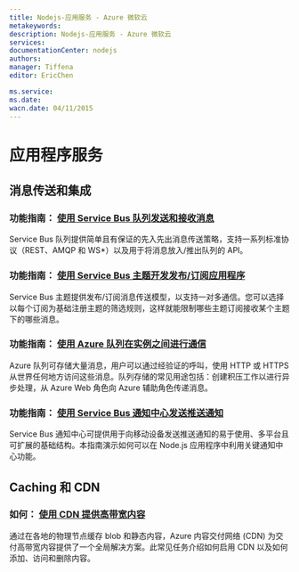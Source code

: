 ```yaml
---
title: Nodejs-应用服务 - Azure 微软云
metakeywords: 
description: Nodejs-应用服务 - Azure 微软云
services: 
documentationCenter: nodejs
authors: 
manager: Tiffena
editor: EricChen

ms.service: 
ms.date: 
wacn.date: 04/11/2015
---
```


<h1 id="menu-nodejs-appservices">应用程序服务</h1>
<h2 id="header-0">消息传送和集成</h2>
<h3>功能指南： <a href="../../articles/service-bus-messaging/service-bus-nodejs-how-to-use-queues.md">使用 Service Bus 队列发送和接收消息</a></h3>
<p>Service Bus 队列提供简单且有保证的先入先出消息传送策略，支持一系列标准协议（REST、AMQP 和 WS*）以及用于将消息放入/推出队列的 API。</p>
<h3>功能指南： <a href="../../articles/service-bus-messaging/service-bus-nodejs-how-to-use-topics-subscriptions.md">使用 Service Bus 主题开发发布/订阅应用程序</a></h3>
<p>Service Bus 主题提供发布/订阅消息传送模型，以支持一对多通信。您可以选择以每个订阅为基础注册主题的筛选规则，这样就能限制哪些主题订阅接收某个主题下的哪些消息。</p>
<h3>功能指南： <a href="../../articles/storage/storage-nodejs-how-to-use-queues.md">使用 Azure 队列在实例之间进行通信</a></h3>
<p>Azure 队列可存储大量消息，用户可以通过经验证的呼叫，使用 HTTP 或 HTTPS 从世界任何地方访问这些消息。队列存储的常见用途包括：创建积压工作以进行异步处理，从 Azure Web 角色向 Azure 辅助角色传递消息。</p>
<h3>功能指南： <a href="../../articles/notification-hubs/notification-hubs-nodejs-push-notification-tutorial.md">使用 Service Bus 通知中心发送推送通知</a></h3>
<p>Service Bus 通知中心可提供用于向移动设备发送推送通知的易于使用、多平台且可扩展的基础结构。本指南演示如何可以在 Node.js 应用程序中利用关键通知中心功能。</p>
<h2 id="header-1">Caching 和 CDN</h2>
<h3>如何： <a href="../../articles/cdn/cdn-how-to-use.md">使用 CDN 提供高带宽内容</a></h3>
<p>通过在各地的物理节点缓存 blob 和静态内容，Azure 内容交付网络 (CDN) 为交付高带宽内容提供了一个全局解决方案。此常见任务介绍如何启用 CDN 以及如何添加、访问和删除内容。</p>
<!--<h2 id="header-2">其他服务</h2>
<h3>功能指南： <a href="/documentation/articles/store-sendgrid-nodejs-how-to-send-email/">通过 SendGrid 发送电子邮件</a></h3>
<p>Azure 应用程序可以使用 SendGrid 来包括电子邮件功能。SendGrid 提供了可靠的电子邮件传递服务、实时分析和灵活的 API，使用户能够轻松地将服务合并到他们的 Azure 应用程序中。</p>
<h3>功能指南： <a href="/documentation/articles/store-blitline-how-to-use/">Blitline 图像处理服务</a></h3>
<p>Blitline 是一项基于云计算的图像处理服务。本指南介绍如何访问 Blitline 服务以及如何将作业提交到 Blitline。</p>-->